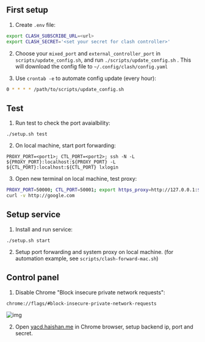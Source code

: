 
## First setup

1. Create `.env` file:

```bash
export CLASH_SUBSCRIBE_URL=<url>
export CLASH_SECRET='<set your secret for clash controller>'
```

2. Choose your `mixed_port` and `external_controller_port` in `scripts/update_config.sh`, and run `./scripts/update_config.sh` . This will download the config file to `~/.config/clash/config.yaml`

3. Use `crontab -e` to automate config update (every hour):

```bash
0 * * * * /path/to/scripts/update_config.sh
```

## Test

1. Run test to check the port avaialbility:

```
./setup.sh test
```

2. On local machine, start port forwarding:

```
PROXY_PORT=<port1>; CTL_PORT=<port2>; ssh -N -L ${PROXY_PORT}:localhost:${PROXY_PORT} -L ${CTL_PORT}:localhost:${CTL_PORT} lxlogin
```

3. Open new terminal on local machine, test proxy:

```bash
PROXY_PORT=50000; CTL_PORT=50001; export https_proxy=http://127.0.0.1:${PROXY_PORT} http_proxy=http://127.0.0.1:${PROXY_PORT} all_proxy=socks5://127.0.0.1:${PROXY_PORT}
curl -v http://google.com
```

## Setup service

1. Install and run service:

```
./setup.sh start
```

2. Setup port forwarding and system proxy on local machine. (for automation example, see `scripts/clash-forward-mac.sh`)

## Control panel

1. Disable Chrome "Block insecure private network requests":
```
chrome://flags/#block-insecure-private-network-requests
```

![img](https://user-images.githubusercontent.com/38437979/136690045-a457f1c7-73da-40f0-b6a6-b76d82ec674a.png)

2. Open [yacd.haishan.me](https://yacd.haishan.me/) in Chrome browser, setup backend ip, port and secret.


